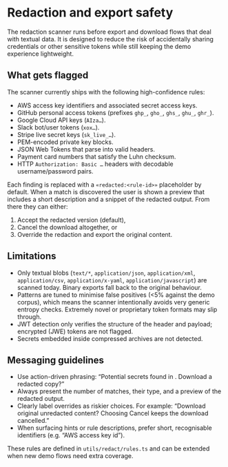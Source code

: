 # Redaction and export safety

The redaction scanner runs before export and download flows that deal with textual data. It is designed to reduce the risk of accidentally sharing credentials or other sensitive tokens while still keeping the demo experience lightweight.

## What gets flagged

The scanner currently ships with the following high-confidence rules:

- AWS access key identifiers and associated secret access keys.
- GitHub personal access tokens (prefixes `ghp_`, `gho_`, `ghs_`, `ghu_`, `ghr_`).
- Google Cloud API keys (`AIza…`).
- Slack bot/user tokens (`xox…`).
- Stripe live secret keys (`sk_live_…`).
- PEM-encoded private key blocks.
- JSON Web Tokens that parse into valid headers.
- Payment card numbers that satisfy the Luhn checksum.
- HTTP `Authorization: Basic …` headers with decodable username/password pairs.

Each finding is replaced with a `«redacted:<rule-id>»` placeholder by default. When a match is discovered the user is shown a preview that includes a short description and a snippet of the redacted output. From there they can either:

1. Accept the redacted version (default),
2. Cancel the download altogether, or
3. Override the redaction and export the original content.

## Limitations

- Only textual blobs (`text/*`, `application/json`, `application/xml`, `application/csv`, `application/x-yaml`, `application/javascript`) are scanned today. Binary exports fall back to the original behaviour.
- Patterns are tuned to minimise false positives (<5% against the demo corpus), which means the scanner intentionally avoids very generic entropy checks. Extremely novel or proprietary token formats may slip through.
- JWT detection only verifies the structure of the header and payload; encrypted (JWE) tokens are not flagged.
- Secrets embedded inside compressed archives are not detected.

## Messaging guidelines

- Use action-driven phrasing: “Potential secrets found in <filename>. Download a redacted copy?”
- Always present the number of matches, their type, and a preview of the redacted output.
- Clearly label overrides as riskier choices. For example: “Download original unredacted content? Choosing Cancel keeps the download cancelled.”
- When surfacing hints or rule descriptions, prefer short, recognisable identifiers (e.g. “AWS access key id”).

These rules are defined in `utils/redact/rules.ts` and can be extended when new demo flows need extra coverage.
